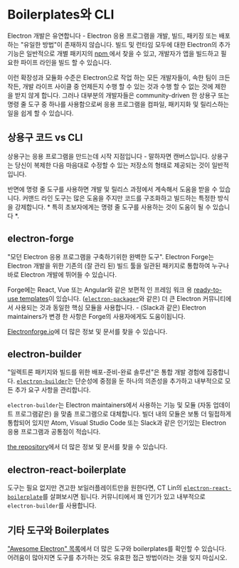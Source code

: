 # Boilerplates와 CLI

Electron 개발은 유연합니다 - Electron 응용 프로그램을 개발, 빌드, 패키징 또는 배포하는 "유일한 방법"이 존재하지 않습니다. 빌드 및 런타임 모두에 대한 Electron의 추가 기능은 일반적으로 개별 패키지의 [ npm ](https://www.npmjs.com/search?q=electron)에서 찾을 수 있고, 개발자가 앱을 빌드하고 필요한 파이프 라인을 빌드 할 수 있습니다.

이런 확장성과 모듈화 수준은 Electron으로 작업 하는 모든 개발자들이, 속한 팀이 크든 작든, 개발 라이프 사이클 중 언제든지 수행 할 수 있는 것과 수행 할 수 없는 것에 제한을 받지 않게 합니다. 그러나 대부분의 개발자들은 community-driven 한 상용구 또는 명령 줄 도구 중 하나를 사용함으로써 응용 프로그램을 컴파일, 패키지화 및 릴리스하는 일을 쉽게 할 수 있습니다.

## 상용구 코드 vs CLI

상용구는 응용 프로그램을 만드는데 시작 지점입니다 - 말하자면 캔버스입니다. 상용구는 당신이 복제한 다음 마음대로 수정할 수 있는 저장소의 형태로 제공되는 것이 일반적입니다.

반면에 명령 줄 도구를 사용하면 개발 및 릴리스 과정에서 계속해서 도움을 받을 수 있습니다. 커맨드 라인 도구는 많은 도움을 주지만 코드를 구조화하고 빌드하는 특정한 방식을 강제합니다. * 특히 초보자에게는 명령 줄 도구를 사용하는 것이 도움이 될 수 있습니다 *.

## electron-forge

"모던 Electron 응용 프로그램을 구축하기위한 완벽한 도구". Electron Forge는 Electron 개발을 위한 기존의 (잘 관리 된) 빌드 툴을 일관된 패키지로 통합하여 누구나 바로 Electron 개발에 뛰어들 수 있습니다.

Forge에는 React, Vue 또는 Angular와 같은 보편적 인 프레임 워크 용 [ready-to-use templates](https://electronforge.io/templates)이 있습니다. ([`electron-packager`](https://github.com/electron-userland/electron-packager)와 같은) 더 큰 Electron 커뮤니티에서 사용되는 것과 동일한 핵심 모듈을 사용합니다. - (Slack과 같은) Electron maintainers가 변경 한 사항은 Forge의 사용자에게도 도움이됩니다.

[Electronforge.io](https://electronforge.io/)에 더 많은 정보 및 문서를 찾을 수 있습니다.

## electron-builder

"일렉트론 패키지와 빌드를 위한 배포-준비-완료 솔루션"은 통합 개발 경험에 집중합니다. [`electron-builder`](https://github.com/electron-userland/electron-builder)는 단순성에 중점을 둔 하나의 의존성을 추가하고 내부적으로 모든 추가 요구 사항을 관리합니다.

`electron-builder`는 Electron maintainers에서 사용하는 기능 및 모듈 (자동 업데이트 프로그램같은) 을 맞춤 프로그램으로 대체합니다. 빌더 내의 모듈은 보통 더 밀접하게 통합되어 있지만 Atom, Visual Studio Code 또는 Slack과 같은 인기있는 Electron 응용 프로그램과 공통점이 적습니다.

[the repository](https://github.com/electron-userland/electron-builder)에서 더 많은 정보 및 문서를 찾을 수 있습니다.

## electron-react-boilerplate

도구는 필요 없지만 견고한 보일러플레이트만을 원한다면, CT Lin의 [`electron-react-boilerplate`](https://github.com/chentsulin/electron-react-boilerplate)를 살펴보시면 됩니다. 커뮤니티에서 꽤 인기가 있고 내부적으로 `electron-builder`를 사용합니다.

## 기타 도구와 Boilerplates

["Awesome Electron" 목록](https://github.com/sindresorhus/awesome-electron#boilerplates)에서 더 많은 도구와 boilerplates를 확인할 수 있습니다. 어려움이 많아지면 도구를 추가하는 것도 유효한 접근 방법이라는 것을 잊지 마십시오.